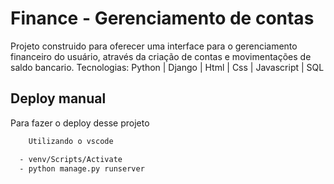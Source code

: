 
# Finance - Gerenciamento de contas

Projeto construido para oferecer uma interface para o gerenciamento financeiro do usuário, através da criação de contas e movimentações de saldo bancario.
Tecnologias: Python | Django | Html | Css | Javascript | SQL



## Deploy manual

Para fazer o deploy desse projeto

```bash
    Utilizando o vscode

  - venv/Scripts/Activate
  - python manage.py runserver

```



